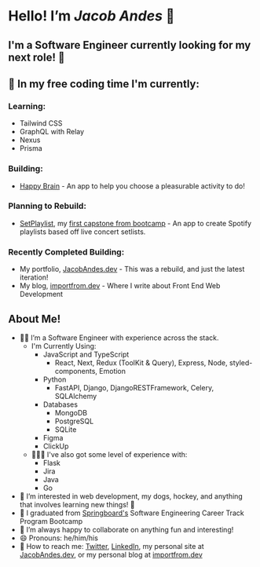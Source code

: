 # Hello! I’m ***Jacob Andes*** 👋

## I'm a Software Engineer currently looking for my next role! 🎉

## 👷 In my free coding time I'm currently:

### Learning:

- Tailwind CSS
- GraphQL with Relay
- Nexus
- Prisma

### Building:

- [Happy Brain](https://github.com/booshja/pleasurable-activities) - An app to help you choose a pleasurable activity to do!

### Planning to Rebuild:

- [SetPlaylist](https://github.com/booshja/setplaylist-ts), my [first capstone from bootcamp](https://github.com/booshja/setplaylist-python) - An app to create Spotify playlists based off live concert setlists.

### Recently Completed Building:

- My portfolio, [JacobAndes.dev](https://www.jacobandes.dev) - This was a rebuild, and just the latest iteration!
- My blog, [importfrom.dev](https://www.importfrom.dev) - Where I write about Front End Web Development

## About Me!

- 🧑‍💻 I’m a Software Engineer with experience across the stack.
  - I'm Currently Using:
    - JavaScript and TypeScript
      - React, Next, Redux (ToolKit & Query), Express, Node, styled-components, Emotion
    - Python
      - FastAPI, Django, DjangoRESTFramework, Celery, SQLAlchemy
    - Databases
      - MongoDB
      - PostgreSQL
      - SQLite
    - Figma
    - ClickUp
  - 👨🏻‍🚀 I've also got some level of experience with:
    - Flask
    - Jira
    - Java
    - Go
- 👀  I’m interested in web development, my dogs, hockey, and anything that involves learning new things! 📖
- 🌱 I graduated from [Springboard's](https://www.springboard.com/) Software Engineering Career Track Program Bootcamp
- 🧩 I’m always happy to collaborate on anything fun and interesting!
- 😄 Pronouns: he/him/his
- 💬 How to reach me: [Twitter](https://www.twitter.com/booshja), [LinkedIn](https://www.linkedin.com/in/jacobandes), my personal site at [JacobAndes.dev](https://www.jacobandes.dev), or my personal blog at [importfrom.dev](https://www.importfrom.dev)
